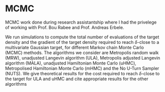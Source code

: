 # MCMC
MCMC work done during research assistantship where I had the privelege of working with Prof. Bou Rabee and Prof. Andreas Erbele.



We run simulations to compute the total number of evaluations of the target density and the gradient of the target density required to reach $\delta$-close to a multivariate Gaussian target, for different Markov chain Monte Carlo (MCMC) methods. The algorithms we consider are Metropolis random walk (MRW), unadjusted Langevin algorithm (ULA), Metropolis adjusted Langevin algorithm (MALA), unadjusted Hamiltonian Monte Carlo (uHMC), Metropolised Hamiltonian Monte Carlo (mHMC) and the No U-Turn Sampler (NUTS). 
We give theoretical results for the cost required to reach $\delta$-close to the target for ULA and uHMC and cite appropriate results for the other algorithms
